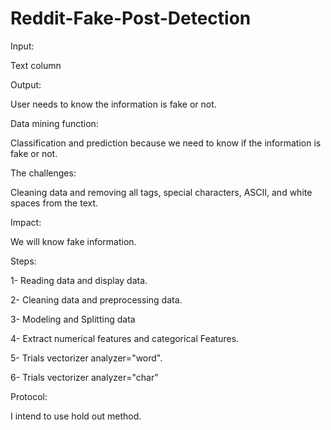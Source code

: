 # Reddit-Fake-Post-Detection

Input:

Text column

Output:

User needs to know the information is fake or not.

Data mining function:

Classification and prediction because we need to know if the information is fake or not.

The challenges:

Cleaning data and removing all tags, special characters, ASCII, and white spaces from the text.

Impact:

We will know fake information.

Steps:

1- Reading data and display data.

2- Cleaning data and preprocessing data.

3- Modeling and Splitting data

4- Extract numerical features and categorical Features.

5- Trials vectorizer analyzer="word".

6- Trials vectorizer analyzer="char"

Protocol:

I intend to use hold out method.
